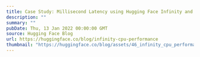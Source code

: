 ```yaml
---
title: Case Study: Millisecond Latency using Hugging Face Infinity and modern CPUs
description: ""
summary: ""
pubDate: Thu, 13 Jan 2022 00:00:00 GMT
source: Hugging Face Blog
url: https://huggingface.co/blog/infinity-cpu-performance
thumbnail: "https://huggingface.co/blog/assets/46_infinity_cpu_performance/thumbnail.png"
---
```


